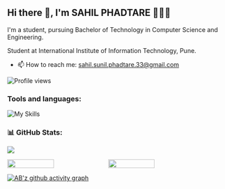 
<!--
**IamsahilPhadtare/IamsahilPhadtare** is a ✨ _special_ ✨ repository because its `README.md` (this file) appears on your GitHub profile.

Here are some ideas to get you started:

- 🔭 I’m currently working on ...
- 🌱 I’m currently learning ...
- 👯 I’m looking to collaborate on ...
- 🤔 I’m looking for help with ...
- 💬 Ask me about ...
- 📫 How to reach me: ...
- 😄 Pronouns: ...
- ⚡ Fun fact: ...
-->


## Hi there 👋, I'm SAHIL PHADTARE 👩🏻‍💻
I'm a student, pursuing Bachelor of Technology in Computer Science and Engineering.

Student at International Institute of Information Technology, Pune.

- 📫 How to reach me: sahil.sunil.phadtare.33@gmail.com

![Profile views](https://gpvc.arturio.dev/IamsahilPhadtare)  



<h3 align="left">Tools and languages: </h3>

![My Skills](https://skillicons.dev/icons?i=html,css,js,php,c,cpp,py,)

### 📊 GitHub Stats:

![](https://github-readme-stats.vercel.app/api/top-langs/?username=IamsahilPhadtare&theme=gotham&hide_border=false&include_all_commits=false&count_private=false&layout=compact)

<div style="display: flex; flex-direction: row;">

<img width="46%" src="https://github-readme-stats.vercel.app/api?username=IamsahilPhadtare&theme=gotham&hide_border=false&include_all_commits=false&count_private=false" />

<img width="46%" src="https://github-readme-streak-stats.herokuapp.com/?user=IamsahilPhadtare&theme=gotham&hide_border=false" />

</div>

[![AB'z github activity graph](https://activity-graph.herokuapp.com/graph?username=IamsahilPhadtare&theme=gotham)](https://github.com/IamsahilPhadtare)
